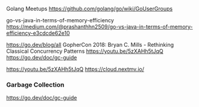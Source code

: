 Golang Meetups
https://github.com/golang/go/wiki/GoUserGroups

go-vs-java-in-terms-of-memory-efficiency
https://medium.com/@prashanthhn2509/go-vs-java-in-terms-of-memory-efficiency-e3cdcde62e10

https://go.dev/blog/all
GopherCon 2018: Bryan C. Mills - Rethinking Classical Concurrency Patterns
https://youtu.be/5zXAHh5tJqQ
https://go.dev/doc/gc-guide

https://youtu.be/5zXAHh5tJqQ
https://cloud.nextmv.io/

### Garbage Collection
https://go.dev/doc/gc-guide
